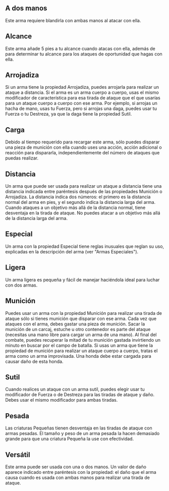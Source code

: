 ## A dos manos 
>
Este arma requiere blandirla con ambas manos al atacar con ella.
## Alcance 
>
Este arma añade 5 pies a tu alcance cuando atacas con ella, además de para determinar tu alcance para los ataques de oportunidad que hagas con ella.
## Arrojadiza
>
Si un arma tiene la propiedad Arrojadiza, puedes arrojarla para realizar un ataque a distancia. Si el arma es un arma cuerpo a cuerpo, usas el mismo modificador de característica para esa tirada de ataque que el que usarías para un ataque cuerpo a cuerpo con ese arma. Por ejemplo, si arrojas un hacha de mano, usas tu Fuerza, pero si arrojas una daga, puedes usar tu Fuerza o tu Destreza, ya que la daga tiene la propiedad Sutil.
## Carga
>
Debido al tiempo requerido para recargar este arma, sólo puedes disparar una pieza de munición con ella cuando uses una acción, acción adicional o reacción para dispararla, independientemente del número de ataques que puedas realizar.
## Distancia 
>
Un arma que puede ser usada para realizar un ataque a distancia tiene una distancia indicada entre paréntesis después de las propiedades Munición o Arrojadiza. La distancia indica dos números: el primero es la distancia normal del arma en pies, y el segundo indica la distancia larga del arma. Cuando ataques a un objetivo más allá de la distancia normal, tiene desventaja en la tirada de ataque. No puedes atacar a un objetivo más allá de la distancia larga del arma.
## Especial
>
Un arma con la propiedad Especial tiene reglas inusuales que reglan su uso, explicadas en la descripción del arma (ver "Armas Especiales").
## Ligera
>
Un arma ligera es pequeña y fácil de manejar haciéndola ideal para luchar con dos armas.
## Munición
>
Puedes usar un arma con la propiedad Munición para realizar una tirada de ataque sólo si tienes munición que disparar con ese arma. Cada vez que ataques con el arma, debes gastar una pieza de munición. Sacar la munición de un carcaj, estuche u otro contenedor es parte del ataque (necesitas una mano libre para cargar un arma de una mano). Al final del combate, puedes recuperar la mitad de tu munición gastada invirtiendo un minuto en buscar por el campo de batalla. Si usas un arma que tiene la propiedad de munición para realizar un ataque cuerpo a cuerpo, tratas el arma como un arma improvisada. Una honda debe estar cargada para causar daño de esta honda.
## Sutil
>
Cuando realices un ataque con un arma sutil, puedes elegir usar tu modificador de Fuerza o de Destreza para las tiradas de ataque y daño. Debes usar el mismo modificador para ambas tiradas.
## Pesada
>
Las criaturas Pequeñas tienen desventaja en las tiradas de ataque con armas pesadas. El tamaño y peso de un arma pesada la hacen demasiado grande para que una criatura Pequeña la use con efectividad.
## Versátil
>
Este arma puede ser usada con una o dos manos. Un valor de daño aparece indicado entre paréntesis con la propiedad: el daño que el arma causa cuando es usada con ambas manos para realizar una tirada de ataque.